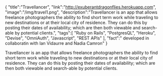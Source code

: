 {
    "title":"Travellancer",
    "link":"http://exuberantdragonflies.herokuapp.com",
    "image":"/img/travel1.png",
    "description":"Travellancer is an app that allows freelance photographers the ability to find short term work while traveling to new destinations or at their local city of residence. They can do this by posting their dates of availability; which are then both viewable and search-able by potential clients.",
    "tags":[
          "Ruby on Rails",
          "PostgresQL",
          "Heroku",
          "Devise",
          "OmniAuth",
          "Javascript",
          "REST APIs"
        ],
    "fact":" developed in collaboratin with Ian Vidaurre and Nadia Camron"
}

Travellancer is an app that allows freelance photographers the ability to find short term work while traveling to new destinations or at their local city of residence. They can do this by posting their dates of availability; which are then both viewable and search-able by potential clients.
